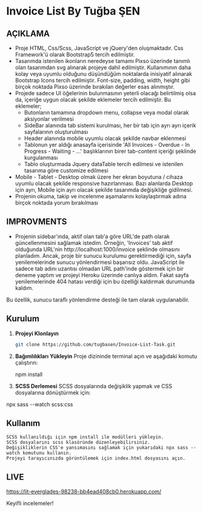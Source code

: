 # Invoice List By Tuğba ŞEN

## AÇIKLAMA

- Proje HTML, Css/Scss, JavaScript ve jQuery'den oluşmaktadır. Css Framework'ü olarak Bootstrap5 tercih edilmiştir.
- Tasarımda istenilen ikonların neredeyse tamamı Pixso üzerinde tanımlı olan tasarımdan svg alınarak projeye dahil edilmiştir.
  Kullanımının daha kolay veya uyumlu olduğunu düşündüğüm noktalarda inisiyatif alınarak Bootstrap Icons tercih edilmiştir.
  Font-size, padding, width, height gibi birçok noktada Pixso üzerinde bırakılan değerler esas alınmıştır.
- Projede sadece UI öğelerinin bulunmasının yeterli olacağı belirtilmiş olsa da, içeriğe uygun olacak şekilde eklemeler tercih edilmiştir. Bu eklemeler;
  - Butonların tamamına dropdown menu, collapse veya modal olarak aksiyonlar verilmesi
  - SideBar alanında tab sistemi kurulması, her bir tab için ayrı ayrı içerik sayfalarının oluşturulması
  - Header alanında mobile uyumlu olacak şekilde navbar eklenmesi
  - Tablonun yer aldığı anasayfa içerisinde 'All Invoices - Overdue - In Progress - Waiting - ...' başlıklarının birer tab-content içeriği şeklinde kurgulanması
  - Tablo oluşturmada Jquery dataTable tercih edilmesi ve istenilen tasarıma göre customize edilmesi
- Mobile - Tablet - Desktop olmak üzere her ekran boyutuna / cihaza uyumlu olacak şekilde responsive hazırlanması.
  Bazı alanlarda Desktop için ayrı, Mobile için ayrı olacak şekilde tasarımda değişikliğe gidilmesi.
- Projenin okuma, takip ve incelenme aşamalarını kolaylaştırmak adına birçok noktada yorum bırakılması

## IMPROVMENTS

- Projenin sidebar'ında, aktif olan tab'a göre URL'de path olarak güncellenmesini sağlamak istedim. Örneğin, 'Invoices' tab aktif olduğunda URL'nin http://localhost:1000/invoice şeklinde olmasını planladım. Ancak, proje bir sunucu kurulumu gerektirmediği için, sayfa yenilemelerinde sunucu yönlendirmesi başarısız oldu. JavaScript ile sadece tab adını uzantısı olmadan URL path'inde göstermek için bir deneme yaptım ve projeyi Heroku üzerinde canlıya aldım. Fakat sayfa yenilemelerinde 404 hatası verdiği için bu özelliği kaldırmak durumunda kaldım.

Bu özellik, sunucu taraflı yönlendirme desteği ile tam olarak uygulanabilir.

## Kurulum

1. **Projeyi Klonlayın**

   ```bash
   git clone https://github.com/tugbasen/Invoice-List-Task.git

   ```

2. **Bağımlılıkları Yükleyin**
   Proje dizininde terminal açın ve aşağıdaki komutu çalıştırın:

   npm install

3. **SCSS Derlemesi**
   SCSS dosyalarında değişiklik yapmak ve CSS dosyalarına dönüştürmek için:

npx sass --watch scss:css

## Kullanım

    SCSS kullanıldığı için npm install ile modülleri yükleyin.
    SCSS dosyalarını scss klasöründe düzenleyebilirsiniz.
    Değişikliklerin CSS'e yansımasını sağlamak için yukarıdaki npx sass --watch komutunu kullanın.
    Projeyi tarayıcınızda görüntülemek için index.html dosyasını açın.

## LIVE

https://lit-everglades-98238-bb4ead408cb0.herokuapp.com/

Keyifli incelemeler!
